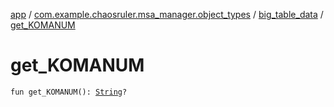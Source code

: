 [app](../../index.md) / [com.example.chaosruler.msa_manager.object_types](../index.md) / [big_table_data](index.md) / [get_KOMANUM](.)

# get_KOMANUM

`fun get_KOMANUM(): `[`String`](https://kotlinlang.org/api/latest/jvm/stdlib/kotlin/-string/index.html)`?`